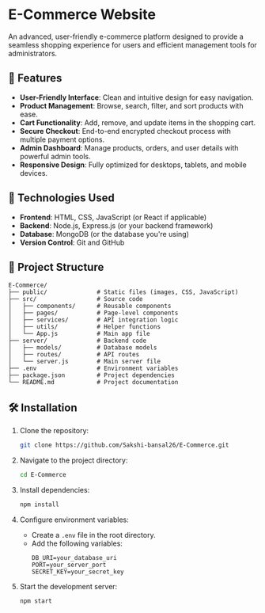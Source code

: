 # E-Commerce Website

An advanced, user-friendly e-commerce platform designed to provide a seamless shopping experience for users and efficient management tools for administrators.

## 🌟 Features

- **User-Friendly Interface**: Clean and intuitive design for easy navigation.
- **Product Management**: Browse, search, filter, and sort products with ease.
- **Cart Functionality**: Add, remove, and update items in the shopping cart.
- **Secure Checkout**: End-to-end encrypted checkout process with multiple payment options.
- **Admin Dashboard**: Manage products, orders, and user details with powerful admin tools.
- **Responsive Design**: Fully optimized for desktops, tablets, and mobile devices.

## 🚀 Technologies Used

- **Frontend**: HTML, CSS, JavaScript (or React if applicable)
- **Backend**: Node.js, Express.js (or your backend framework)
- **Database**: MongoDB (or the database you're using)
- **Version Control**: Git and GitHub

## 📂 Project Structure

```
E-Commerce/
├── public/              # Static files (images, CSS, JavaScript)
├── src/                 # Source code
│   ├── components/      # Reusable components
│   ├── pages/           # Page-level components
│   ├── services/        # API integration logic
│   ├── utils/           # Helper functions
│   └── App.js           # Main app file
├── server/              # Backend code
│   ├── models/          # Database models
│   ├── routes/          # API routes
│   └── server.js        # Main server file
├── .env                 # Environment variables
├── package.json         # Project dependencies
└── README.md            # Project documentation
```

## 🛠️ Installation

1. Clone the repository:
   ```bash
   git clone https://github.com/Sakshi-bansal26/E-Commerce.git
   ```
2. Navigate to the project directory:
   ```bash
   cd E-Commerce
   ```
3. Install dependencies:
   ```bash
   npm install
   ```
4. Configure environment variables:
   - Create a `.env` file in the root directory.
   - Add the following variables:
     ```env
     DB_URI=your_database_uri
     PORT=your_server_port
     SECRET_KEY=your_secret_key
     ```

5. Start the development server:
   ```bash
   npm start
   ```
